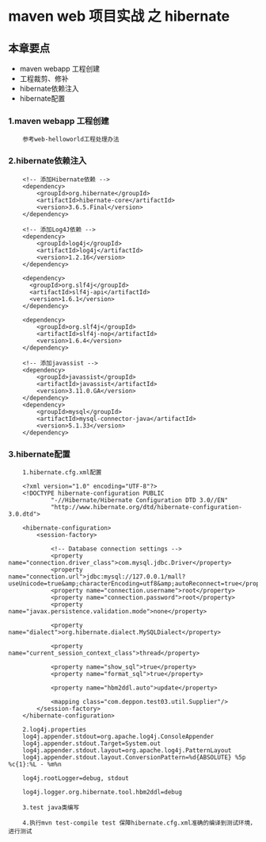 # maven web 项目实战 之 hibernate
## 本章要点
* maven webapp 工程创建
* 工程裁剪、修补
* hibernate依赖注入
* hibernate配置

### 1.maven webapp 工程创建
		参考web-helloworld工程处理办法
		
### 2.hibernate依赖注入
		<!-- 添加Hibernate依赖 -->  
		<dependency>  
		    <groupId>org.hibernate</groupId>  
		    <artifactId>hibernate-core</artifactId>  
		    <version>3.6.5.Final</version>  
		</dependency>  
		  
		<!-- 添加Log4J依赖 -->  
		<dependency>  
		    <groupId>log4j</groupId>  
		    <artifactId>log4j</artifactId>  
		    <version>1.2.16</version>  
		</dependency>  
		  
		<dependency>  
		  <groupId>org.slf4j</groupId>  
		  <artifactId>slf4j-api</artifactId>  
		  <version>1.6.1</version>  
		</dependency>  
		  
		<dependency>  
		    <groupId>org.slf4j</groupId>  
		    <artifactId>slf4j-nop</artifactId>  
		    <version>1.6.4</version>  
		</dependency>  
		  
		<!-- 添加javassist -->  
		<dependency>  
		    <groupId>javassist</groupId>  
		    <artifactId>javassist</artifactId>  
		    <version>3.11.0.GA</version>  
		</dependency>
		<dependency>
			<groupId>mysql</groupId>
			<artifactId>mysql-connector-java</artifactId>
			<version>5.1.33</version>
		</dependency>
    
### 3.hibernate配置
		1.hibernate.cfg.xml配置
		
		<?xml version="1.0" encoding="UTF-8"?>
		<!DOCTYPE hibernate-configuration PUBLIC
		        "-//Hibernate/Hibernate Configuration DTD 3.0//EN"
		        "http://www.hibernate.org/dtd/hibernate-configuration-3.0.dtd">
		
		<hibernate-configuration>
		    <session-factory>
		
		        <!-- Database connection settings -->
		        <property name="connection.driver_class">com.mysql.jdbc.Driver</property>
				<property name="connection.url">jdbc:mysql://127.0.0.1/mall?useUnicode=true&amp;characterEncoding=utf8&amp;autoReconnect=true</property>
				<property name="connection.username">root</property>
				<property name="connection.password">root</property>
				<property name="javax.persistence.validation.mode">none</property> 
		
		        <property name="dialect">org.hibernate.dialect.MySQLDialect</property>
		        
		        <property name="current_session_context_class">thread</property>
		
		        <property name="show_sql">true</property>
		        <property name="format_sql">true</property>
		
		        <property name="hbm2ddl.auto">update</property>
		
				<mapping class="com.deppon.test03.util.Supplier"/>
		    </session-factory>
		</hibernate-configuration>   
		
		2.log4j.properties
		log4j.appender.stdout=org.apache.log4j.ConsoleAppender
		log4j.appender.stdout.Target=System.out
		log4j.appender.stdout.layout=org.apache.log4j.PatternLayout
		log4j.appender.stdout.layout.ConversionPattern=%d{ABSOLUTE} %5p %c{1}:%L - %m%n
		
		log4j.rootLogger=debug, stdout
		
		log4j.logger.org.hibernate.tool.hbm2ddl=debug
		
		3.test java类编写
		
		4.执行mvn test-compile test 保障hibernate.cfg.xml准确的编译到测试环境，进行测试
		